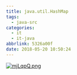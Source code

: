 ```yaml
---
title: java.util.HashMap
tags:
  - java-src
categories:
  - it
  - it-java
abbrlink: 5326a00f
date: 2018-05-20 10:50:24
---
```

[![mjLqpQ.png](https://s2.ax1x.com/2019/08/30/mjLqpQ.png)](https://imgchr.com/i/mjLqpQ)
<!--more--> 
